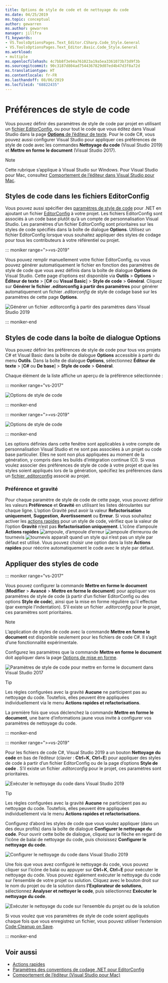 ```yaml
---
title: Options de style de code et de nettoyage du code
ms.date: 04/25/2019
ms.topic: conceptual
author: gewarren
ms.author: gewarren
manager: jillfra
f1_keywords:
- VS.ToolsOptionsPages.Text_Editor.CSharp.Code_Style.General
- VS.ToolsOptionsPages.Text_Editor.Basic.Code_Style.General
ms.workload:
- multiple
ms.openlocfilehash: 4c7bb8f3e94a761023a19a5ea3361073b73d9f3b
ms.sourcegitcommit: 90c3187d804ad7544367829d07ed4b47d3f8a72d
ms.translationtype: HT
ms.contentlocale: fr-FR
ms.lasthandoff: 08/06/2019
ms.locfileid: "68822435"
---
```

# <a name="code-style-preferences"></a>Préférences de style de code

Vous pouvez définir des paramètres de style de code par projet en utilisant un [fichier EditorConfig](#code-styles-in-editorconfig-files), ou pour tout le code que vous éditez dans Visual Studio dans la page [**Options** de l’éditeur de texte](#code-styles-in-the-options-dialog-box). Pour le code C#, vous pouvez aussi configurer Visual Studio pour appliquer ces préférences de style de code avec les commandes **Nettoyage du code** (Visual Studio 2019) et **Mettre en forme le document** (Visual Studio 2017).

> [!NOTE]
> Cette rubrique s’applique à Visual Studio sur Windows. Pour Visual Studio pour Mac, consultez [Comportement de l’éditeur dans Visual Studio pour Mac](/visualstudio/mac/editor-behavior).

## <a name="code-styles-in-editorconfig-files"></a>Styles de code dans les fichiers EditorConfig

Vous pouvez aussi spécifier des [paramètres de style de code](../ide/editorconfig-code-style-settings-reference.md) pour .NET en ajoutant un fichier [EditorConfig](create-portable-custom-editor-options.md) à votre projet. Les fichiers EditorConfig sont associés à un code base plutôt qu’à un compte de personnalisation Visual Studio. Les paramètres d’un fichier EditorConfig sont prioritaires sur les styles de code spécifiés dans la boîte de dialogue **Options**. Utilisez un fichier EditorConfig lorsque vous souhaitez appliquer des styles de codage pour tous les contributeurs à votre référentiel ou projet.

::: moniker range=">=vs-2019"

Vous pouvez remplir manuellement votre fichier EditorConfig, ou vous pouvez générer automatiquement le fichier en fonction des paramètres de style de code que vous avez définis dans la boîte de dialogue **Options** de Visual Studio. Cette page d’options est disponible via **Outils** > **Options** > **Éditeur de texte** > [**C#**  ou **Visual Basic**] > **Style de code** > **Général**. Cliquez sur **Générer le fichier .editorconfig à partir des paramètres** pour générer automatiquement un fichier *.editorconfig* de style de codage basé sur les paramètres de cette page **Options**.

![Générer un fichier .editorconfig à partir des paramètres dans Visual Studio 2019](media/vs-2019/generate-editorconfig-file-small.png)

::: moniker-end

## <a name="code-styles-in-the-options-dialog-box"></a>Styles de code dans la boîte de dialogue Options

Vous pouvez définir les préférences de style de code pour tous vos projets C# et Visual Basic dans la boîte de dialogue **Options** accessible à partir du menu **Outils**. Dans la boîte de dialogue **Options**, sélectionnez **Éditeur de texte** > [**C#** ou **De base**] > **Style de code** > **Général**.

Chaque élément de la liste affiche un aperçu de la préférence sélectionnée :

::: moniker range="vs-2017"

![Options de style de code](media/code-style-quick-actions-dialog.png)

::: moniker-end

::: moniker range=">=vs-2019"

![Options de style de code](media/vs-2019/code-style-quick-actions-dialog.png)

::: moniker-end

Les options définies dans cette fenêtre sont applicables à votre compte de personnalisation Visual Studio et ne sont pas associées à un projet ou code base particulier. Elles ne sont non plus appliquées au moment de la génération, y compris dans les builds d’intégration continue (CI). Si vous voulez associer des préférences de style de code à votre projet et que les styles soient appliqués lors de la génération, spécifiez les préférences dans un [fichier .editorconfig](#code-styles-in-editorconfig-files) associé au projet.

### <a name="preference-and-severity"></a>Préférence et gravité

Pour chaque paramètre de style de code de cette page, vous pouvez définir les valeurs **Préférence** et **Gravité** en utilisant les listes déroulantes sur chaque ligne. L’option Gravité peut avoir la valeur **Refactorisation uniquement**, **Suggestion**, **Avertissement** ou **Erreur**. Si vous souhaitez activer les [actions rapides](../ide/quick-actions.md) pour un style de code, vérifiez que la valeur de l’option **Gravité** n’est pas **Refactorisation uniquement**. L’icône d’ampoule **Actions rapides** ![ampoule](media/light-bulb-dropdown.png), d’ampoule d’erreur ![ampoule d’erreur](media/error-bulb.png)ou de tournevis ![tournevis](media/screwdriver.png) apparaît quand un style qui n’est pas un style par défaut est utilisé. Vous pouvez choisir une option dans la liste **Actions rapides** pour réécrire automatiquement le code avec le style par défaut.

## <a name="apply-code-styles"></a>Appliquer des styles de code

::: moniker range="vs-2017"

Vous pouvez configurer la commande **Mettre en forme le document** (**Modifier** > **Avancé** > **Mettre en forme le document**) pour appliquer vos paramètres de style de code (à partir d’un fichier EditorConfig ou des options **Style de code**), ainsi que la mise en forme régulière qu’il effectue (par exemple l’indentation). S’il existe un fichier *.editorconfig* pour le projet, ces paramètres sont prioritaires.

> [!NOTE]
> L’application de styles de code avec la commande **Mettre en forme le document** est disponible seulement pour les fichiers de code C#. Il s’agit d’une fonctionnalité expérimentale.

Configurez les paramètres que la commande **Mettre en forme le document** doit appliquer dans la page [Options de mise en forme](reference/options-text-editor-csharp-formatting.md#format-document-settings).

![Paramètres de style de code pour mettre en forme le document dans Visual Studio 2017](media/format-document-settings-experiment.png)

> [!TIP]
> Les règles configurées avec la gravité **Aucune** ne participent pas au nettoyage du code. Toutefois, elles peuvent être appliquées individuellement via le menu **Actions rapides et refactorisations**.

La première fois que vous déclenchez la commande **Mettre en forme le document**, une barre d’informations jaune vous invite à configurer vos paramètres de nettoyage du code.

::: moniker-end

::: moniker range=">=vs-2019"

Pour les fichiers de code C#, Visual Studio 2019 a un bouton **Nettoyage du code** en bas de l’éditeur (clavier : **Ctrl**+**K**, **Ctrl**+**E**) pour appliquer des styles de code à partir d’un fichier EditorConfig ou de la page d’options **Style de code** . S’il existe un fichier *.editorconfig* pour le projet, ces paramètres sont prioritaires.

![Exécuter le nettoyage du code dans Visual Studio 2019](media/execute-code-cleanup.png)

> [!TIP]
> Les règles configurées avec la gravité **Aucune** ne participent pas au nettoyage du code. Toutefois, elles peuvent être appliquées individuellement via le menu **Actions rapides et refactorisations**.

Configurez d’abord les styles de code que vous voulez appliquer (dans un des deux profils) dans la boîte de dialogue **Configurer le nettoyage du code**. Pour ouvrir cette boîte de dialogue, cliquez sur la flèche en regard de l’icône de balai de nettoyage du code, puis choisissez **Configurer le nettoyage du code**.

![Configurer le nettoyage du code dans Visual Studio 2019](media/configure-code-cleanup.png)

Une fois que vous avez configuré le nettoyage du code, vous pouvez cliquer sur l’icône de balai ou appuyer sur **Ctrl**+**K**, **Ctrl**+**E** pour exécuter le nettoyage du code. Vous pouvez également exécuter le nettoyage du code sur l’ensemble de votre projet ou solution. Cliquez avec le bouton droit sur le nom du projet ou de la solution dans **l’Explorateur de solutions**, sélectionnez **Analyser et nettoyer le code**, puis sélectionnez **Exécuter le nettoyage du code**.

![Exécuter le nettoyage du code sur l’ensemble du projet ou de la solution](media/run-code-cleanup-project-solution.png)

Si vous voulez que vos paramètres de style de code soient appliqués chaque fois que vous enregistrez un fichier, vous pouvez utiliser l’extension [Code Cleanup on Save](https://marketplace.visualstudio.com/items?itemName=MadsKristensen.CodeCleanupOnSave).

::: moniker-end

## <a name="see-also"></a>Voir aussi

- [Actions rapides](../ide/quick-actions.md)
- [Paramètres des conventions de codage .NET pour EditorConfig](../ide/editorconfig-code-style-settings-reference.md)
- [Comportement de l’éditeur (Visual Studio pour Mac)](/visualstudio/mac/editor-behavior)
